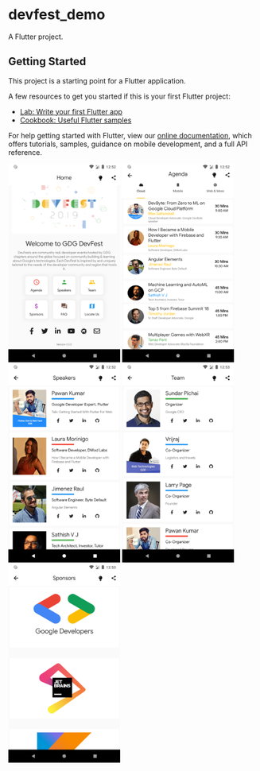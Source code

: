 # devfest_demo

A  Flutter project.

## Getting Started

This project is a starting point for a Flutter application.

A few resources to get you started if this is your first Flutter project:

- [Lab: Write your first Flutter app](https://flutter.dev/docs/get-started/codelab)
- [Cookbook: Useful Flutter samples](https://flutter.dev/docs/cookbook)

For help getting started with Flutter, view our
[online documentation](https://flutter.dev/docs), which offers tutorials,
samples, guidance on mobile development, and a full API reference.

<p float="left">

 <img src="screenshots/Screenshot_1574061771.png" height="400" alt="Screenshot"/> 
 <img src="screenshots/Screenshot_1574061775.png" height="400" alt="Screenshot"/>
 <img src="screenshots/Screenshot_1574061780.png" height="400" alt="Screenshot"/>
 <img src="screenshots/Screenshot_1574061785.png" height="400" alt="Screenshot"/>
 <img src="screenshots/Screenshot_1574061792.png" height="400" alt="Screenshot"/>

 </p>


